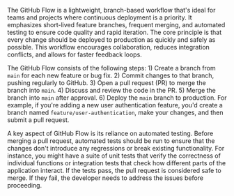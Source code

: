 The GitHub Flow is a lightweight, branch-based workflow that's ideal for teams and projects where continuous deployment is a priority. It emphasizes short-lived feature branches, frequent merging, and automated testing to ensure code quality and rapid iteration. The core principle is that every change should be deployed to production as quickly and safely as possible. This workflow encourages collaboration, reduces integration conflicts, and allows for faster feedback loops.

The GitHub Flow consists of the following steps: 1) Create a branch from `main` for each new feature or bug fix. 2) Commit changes to that branch, pushing regularly to GitHub. 3) Open a pull request (PR) to merge the branch into `main`. 4) Discuss and review the code in the PR. 5) Merge the branch into `main` after approval. 6) Deploy the `main` branch to production. For example, if you're adding a new user authentication feature, you'd create a branch named `feature/user-authentication`, make your changes, and then submit a pull request.

A key aspect of GitHub Flow is its reliance on automated testing. Before merging a pull request, automated tests should be run to ensure that the changes don't introduce any regressions or break existing functionality. For instance, you might have a suite of unit tests that verify the correctness of individual functions or integration tests that check how different parts of the application interact. If the tests pass, the pull request is considered safe to merge. If they fail, the developer needs to address the issues before proceeding.